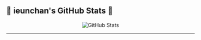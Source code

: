 ## 🌟 ieunchan's GitHub Stats 🌟

<div align="center">
  <img src="https://github-readme-stats.vercel.app/api?username=ieunchan&show_icons=true&theme=tokyonight" alt="GitHub Stats" />
</div>

---

<!--
**ieunchan/ieunchan** is a ✨ _special_ ✨ repository because its `README.md` (this file) appears on your GitHub profile.

Here are some ideas to get you started:

- 🔭 I’m currently working on ...
- 🌱 I’m currently learning ...
- 👯 I’m looking to collaborate on ...
- 🤔 I’m looking for help with ...
- 💬 Ask me about ...
- 📫 How to reach me: ...
- 😄 Pronouns: ...
- ⚡ Fun fact: ...
-->
